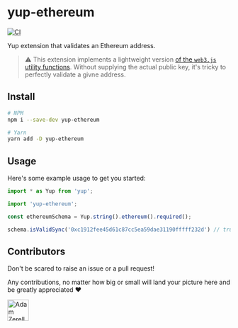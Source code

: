 # yup-ethereum

[![CI](https://github.com/azerella/yup-ethereum/actions/workflows/CI.yml/badge.svg)](https://github.com/azerella/yup-ethereum/actions/workflows/CI.yml)

Yup extension that validates an Ethereum address.

> :warning: This extension implements a lightweight version [of the `web3.js` utility functions](https://github.com/ChainSafe/web3.js/blob/1.x/packages/web3-utils/src/utils.js#L85). Without supplying the actual public key, it's tricky to perfectly validate a givne address.

## Install

```sh
# NPM
npm i --save-dev yup-ethereum

# Yarn
yarn add -D yup-ethereum
```

## Usage

Here's some example usage to get you started:

```js
import * as Yup from 'yup';

import 'yup-ethereum';

const ethereumSchema = Yup.string().ethereum().required();

schema.isValidSync('0xc1912fee45d61c87cc5ea59dae31190fffff232d') // true
```

## Contributors

Don't be scared to raise an issue or a pull request! 

Any contributions, no matter how big or small will land your picture here and be greatly appreciated ❤️

<div style="display:inline;">
  <a href="https://github.com/adamzerella"><img width="48" height="48" src="https://avatars0.githubusercontent.com/u/1501560?s=460&v=4" alt="Adam Zerella"/></a>
</div>
